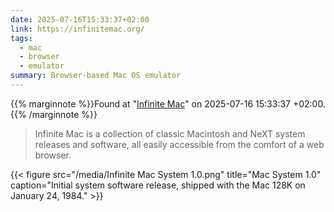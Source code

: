 ```yaml
---
date: 2025-07-16T15:33:37+02:00
link: https://infinitemac.org/
tags:
  - mac
  - browser
  - emulator
summary: Browser-based Mac OS emulator
---
```

{{% marginnote %}}Found at "[Infinite Mac](https://web.archive.org/web/20250716153337/https://infinitemac.org/)" on 2025-07-16 15:33:37 +02:00.{{% /marginnote %}}

> Infinite Mac is a collection of classic Macintosh and NeXT system releases and software, all easily accessible from the comfort of a web browser.

{{< figure src="/media/Infinite Mac System 1.0.png" title="Mac System 1.0" caption="Initial system software release, shipped with the Mac 128K on January 24, 1984." >}}
